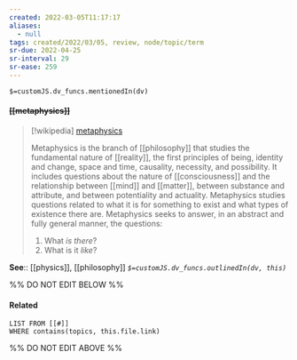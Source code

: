 ```yaml
---
created: 2022-03-05T11:17:17 
aliases:
  - null
tags: created/2022/03/05, review, node/topic/term
sr-due: 2022-04-25
sr-interval: 29
sr-ease: 259
---
```

`$=customJS.dv_funcs.mentionedIn(dv)`

#### <s class="topic-title">[[metaphysics]]</s>

> [!wikipedia] [metaphysics](https://en.wikipedia.org/wiki/Metaphysics)
> 
> Metaphysics is the branch of [[philosophy]] that studies the fundamental nature of [[reality]], the first principles of being, identity and change, space and time, causality, necessity, and possibility.
> It includes questions about the nature of [[consciousness]] and the relationship between [[mind]] and [[matter]], between substance and attribute, and between potentiality and actuality.
> Metaphysics studies questions related to what it is for something to exist and what types of existence there are. Metaphysics seeks to answer, in an abstract and fully general manner, the questions:
> 
> 1.  What _is there_?
> 2.  What is it _like_?
> 


**See**:: [[physics]], [[philosophy]]
*`$=customJS.dv_funcs.outlinedIn(dv, this)`*

%% DO NOT EDIT BELOW %%

#### Related 

```dataview
LIST FROM [[#]]
WHERE contains(topics, this.file.link)
```
%% DO NOT EDIT ABOVE %%
